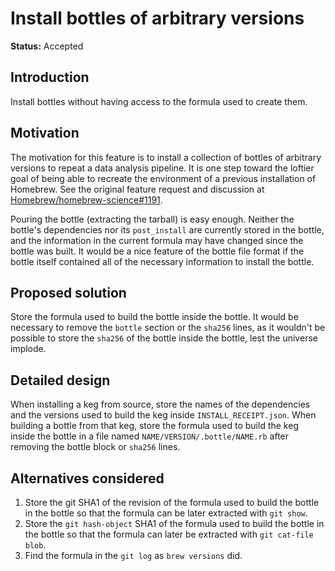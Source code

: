 # Install bottles of arbitrary versions

**Status:** Accepted

## Introduction
Install bottles without having access to the formula used to create them.

## Motivation
The motivation for this feature is to install a collection of bottles of arbitrary versions to repeat a data analysis pipeline. It is one step toward the loftier goal of being able to recreate the environment of a previous installation of Homebrew. See the original feature request and discussion at [Homebrew/homebrew-science#1191](https://github.com/Homebrew/homebrew-science/issues/1191).

Pouring the bottle (extracting the tarball) is easy enough. Neither the bottle's dependencies nor its `post_install` are currently stored in the bottle, and the information in the current formula may have changed since the bottle was built. It would be a nice feature of the bottle file format if the bottle itself contained all of the necessary information to install the bottle.

## Proposed solution
Store the formula used to build the bottle inside the bottle. It would be necessary to remove the `bottle` section or the `sha256` lines, as it wouldn't be possible to store the `sha256` of the bottle inside the bottle, lest the universe implode.

## Detailed design
When installing a keg from source, store the names of the dependencies and the versions used to build the keg inside `INSTALL_RECEIPT.json`. When building a bottle from that keg, store the formula used to build the keg inside the bottle in a file named `NAME/VERSION/.bottle/NAME.rb` after removing the bottle block or `sha256` lines.

## Alternatives considered
1. Store the git SHA1 of the revision of the formula used to build the bottle in the bottle so that the formula can be later extracted with `git show`.
2. Store the `git hash-object` SHA1 of the formula used to build the bottle in the bottle so that the formula can later be extracted with `git cat-file blob`.
3. Find the formula in the `git log` as `brew versions` did.
